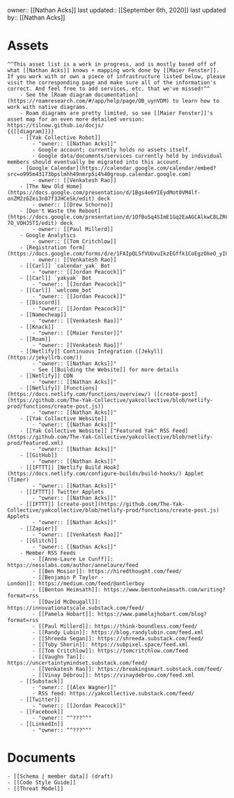 owner:: [[Nathan Acks]]
last updated:: [[September 6th, 2020]]
last updated by:: [[Nathan Acks]]
# Assets
    ^^This asset list is a work in progress, and is mostly based off of what [[Nathan Acks]] knows + mapping work done by [[Maier Fenster]]. If you work with or own a piece of infrastructure listed below, please visit the corresponding page and make sure all of the information's correct. And feel free to add services, etc. that we've missed!^^
        - See the [Roam diagram documentation](https://roamresearch.com/#/app/help/page/OB_uynVDM) to learn how to work with native diagrams.
        - Roam diagrams are pretty limited, so see [[Maier Fenster]]'s asset map for an even more detailed version: https://tilnow.github.io/docjs/
    {{[[diagram]]}}
        - [[Yak Collective Robot]]
            - "owner:: [[Nathan Acks]]"
            - Google account; currently holds no assets itself.
            - Google data/documents/services currently held by individual members should eventually be migrated into this account.
        - [Google Calendar](https://calendar.google.com/calendar/embed?src=o995m43173bpslmhh49nmrp5i4%40group.calendar.google.com)
            - owner:: [[Venkatesh Rao]]
        - [The New Old Home](https://docs.google.com/presentation/d/1Bgs4e6YIEydMot0VM4lf-onZM2z6Zei3n87f3JHCeSk/edit) deck
            - owner:: [[Drew Schorno]]
        - [Don't Waste the Reboot](https://docs.google.com/presentation/d/1OfBuSq4SImE1Gq2EaAGCAlkwC8LZRCWx-7O_VOHJ5TI/edit) deck
            - owner:: [[Paul Millerd]]
        - Google Analytics
            - owner:: [[Tom Critchlow]]
        - [Registration form](https://docs.google.com/forms/d/e/1FAIpQLSfVUUvuIkzEGffk1CoEgzOkeO_yI05Nuw6zU3H1TNLmiQOf7g/viewform)
            - owner:: [[Venkatesh Rao]]
        - [[Carl]] `calendar_yak` Bot
            - "owner:: [[Jordan Peacock]]"
        - [[Carl]] `yakyak` Bot
            - "owner:: [[Jordan Peacock]]"
        - [[Carl]] `welcome_bot`
            - "owner:: [[Jordan Peacock]]"
        - [[Discord]]
            - "owner:: [[Jordan Peacock]]"
        - [[Namecheap]]
            - "owner:: [[Venkatesh Rao]]"
        - [[Knack]]
            - "owner:: [[Maier Fenster]]"
        - [[Roam]]
            - "owner:: [[Venkatesh Rao]]"
        - [[Netlify]] Continuous Integration ([Jekyll](https://jekyllrb.com/))
            - "owner:: [[Nathan Acks]]"
            - See [[Building the Website]] for more details
        - [[Netlify]] CDN
            - "owner:: [[Nathan Acks]]"
        - [[Netlify]] [Functions](https://docs.netlify.com/functions/overview/) ([create-post](https://github.com/The-Yak-Collective/yakcollective/blob/netlify-prod/functions/create-post.js))
            - "owner:: [[Nathan Acks]]"
        - [[Yak Collective Website]]
            - "owner:: [[Nathan Acks]]"
        - [[Yak Collective Website]] ["Featured Yak" RSS Feed](https://github.com/The-Yak-Collective/yakcollective/blob/netlify-prod/featured.xml)
            - "owner:: [[Nathan Acks]]"
        - [[GitHub]]
            - "owner:: [[Nathan Acks]]"
        - [[IFTTT]] [Netlify Build Hook](https://docs.netlify.com/configure-builds/build-hooks/) Applet (Timer)
            - "owner:: [[Nathan Acks]]"
        - [[IFTTT]] Twitter Applets
            - "owner:: [[Nathan Acks]]"
        - [[IFTTT]] [create-post](https://github.com/The-Yak-Collective/yakcollective/blob/netlify-prod/functions/create-post.js) Applets
            - "owner:: [[Nathan Acks]]"
        - [[Zapier]]
            - "owner:: [[Venkatesh Rao]]"
        - [[Glitch]]
            - "owner:: [[Nathan Acks]]"
        - Member RSS Feeds
            - [[Anne-Laure Le Cunff]]: https://nesslabs.com/author/annelaure/feed
            - [[Ben Mosior]]: https://hiredthought.com/feed/
            - [[Benjamin P Taylor - London]]: https://medium.com/feed/@antlerboy
            - [[Benton Heimsath]]: https://www.bentonheimsath.com/writing?format=rss
            - [[David McDougall]]: https://innovationatscale.substack.com/feed/
            - [[Pamela Hobart]]: https://www.pamelajhobart.com/blog?format=rss
            - [[Paul Millerd]]: https://think-boundless.com/feed/
            - [[Randy Lubin]]: https://blog.randylubin.com/feed.xml
            - [[Shreeda Segan]]: https://shreeda.substack.com/feed/
            - [[Toby Shorin]]: https://subpixel.space/feed.xml
            - [[Tom Critchlow]]: https://tomcritchlow.com/feed
            - [[Vaughn Tan]]: https://uncertaintymindset.substack.com/feed/
            - [[Venkatesh Rao]]: https://breakingsmart.substack.com/feed/
            - [[Vinay Débrou]]: https://vinaydebrou.com/feed.xml
        - [[Substack]]
            - "owner:: [[Alex Wagner]]"
            - RSS feed: https://yakcollective.substack.com/feed/
        - [[Twitter]]
            - "owner:: [[Jordan Peacock]]"
        - [[Facebook]]
            - "owner:: ^^???^^"
        - [[LinkedIn]]
            - "owner:: ^^???^^"
# Documents
    - [[Schema | member data]] (draft)
    - [[Code Style Guide]]
    - [[Threat Model]]
